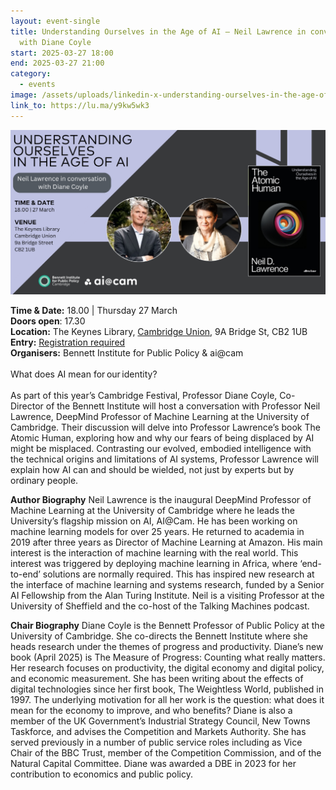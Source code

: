 ```yaml
---
layout: event-single
title: Understanding Ourselves in the Age of AI – Neil Lawrence in conversation
  with Diane Coyle
start: 2025-03-27 18:00
end: 2025-03-27 21:00
category:
  - events
image: /assets/uploads/linkedin-x-understanding-ourselves-in-the-age-of-ai-1200-x-628-px-.png
link_to: https://lu.ma/y9kw5wk3
---
```

![](/assets/uploads/linkedin-x-understanding-ourselves-in-the-age-of-ai-1200-x-628-px-1-.png)

**T﻿ime & Date:** 18.00 | Thursday 27 March\
**D﻿oors open**: 17.30\
**Location:** [](https://www.google.com/maps/search/?api=1&query=The%20Keynes%20Library%2C%20Cambridge%20Union%2C%209A%20Bridge%20St%2C%20Cambridge%20CB2%201UB)The Keynes Library, [Cambridge Union](https://cus.org/the-keynes-library), 9A Bridge St, CB2 1UB\
**E﻿ntry:** [Registration required](https://lu.ma/y9kw5wk3) \
**Organisers:** Bennett Institute for Public Policy & ai@cam\
\
What does AI mean for our identity? \
\
As part of this year’s Cambridge Festival, Professor Diane Coyle, Co-Director of the Bennett Institute will host a conversation with Professor Neil Lawrence, DeepMind Professor of Machine Learning at the University of Cambridge. Their discussion will delve into Professor Lawrence’s book The Atomic Human, exploring how and why our fears of being displaced by AI might be misplaced. Contrasting our evolved, embodied intelligence with the technical origins and limitations of AI systems, Professor Lawrence will explain how AI can and should be wielded, not just by experts but by ordinary people.

**Author Biography**
Neil Lawrence is the inaugural DeepMind Professor of Machine Learning at the University of Cambridge where he leads the University’s flagship mission on AI, AI@Cam. He has been working on machine learning models for over 25 years. He returned to academia in 2019 after three years as Director of Machine Learning at Amazon. His main interest is the interaction of machine learning with the real world. This interest was triggered by deploying machine learning in Africa, where ‘end-to-end’ solutions are normally required. This has inspired new research at the interface of machine learning and systems research, funded by a Senior AI Fellowship from the Alan Turing Institute. Neil is a visiting Professor at the University of Sheffield and the co-host of the Talking Machines podcast.

**Chair Biography**
Diane Coyle is the Bennett Professor of Public Policy at the University of Cambridge. She co-directs the Bennett Institute where she heads research under the themes of progress and productivity. Diane’s new book (April 2025) is The Measure of Progress: Counting what really matters.
Her research focuses on productivity, the digital economy and digital policy, and economic measurement. She has been writing about the effects of digital technologies since her first book, The Weightless World, published in 1997. The underlying motivation for all her work is the question: what does it mean for the economy to improve, and who benefits?
Diane is also a member of the UK Government’s Industrial Strategy Council, New Towns Taskforce, and advises the Competition and Markets Authority. She has served previously in a number of public service roles including as Vice Chair of the BBC Trust, member of the Competition Commission, and of the Natural Capital Committee. Diane was awarded a DBE in 2023 for her contribution to economics and public policy.